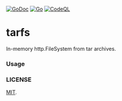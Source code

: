 [![GoDoc](https://godoc.org/github.com/digitaldata-cz/tarfs?status.svg)](https://godoc.org/github.com/digitaldata-cz/tarfs)
[![Go](https://github.com/digitaldata-cz/tarfs/actions/workflows/go.yml/badge.svg)](https://github.com/digitaldata-cz/tarfs/actions/workflows/go.yml)
[![CodeQL](https://github.com/digitaldata-cz/tarfs/actions/workflows/codeql-analysis.yml/badge.svg)](https://github.com/digitaldata-cz/tarfs/actions/workflows/codeql-analysis.yml)

# tarfs
In-memory http.FileSystem from tar archives.

### Usage

### LICENSE
  [MIT](LICENSE).
